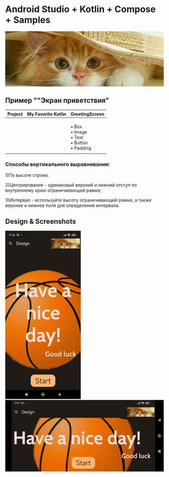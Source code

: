 # Android Studio + Kotlin + Compose + Samples
<img src="readme/kotik2.jpg"/>

## Пример ""Экран приветствия"

| Project |My Favorite Kotlin | GreetingScreen  |
|:-----|---------|---------|
| | |<br>• Box <br>• Image<br>• Text <br>• Button<br>• Padding
|  |  | |

### Способы вертикального выравнивания:

 1)По высоте строки;

 2)Центрирование - одинаковый верхний и нижний отступ по внутреннему краю ограничивающей рамки;

 3)Интервал - используйте высоту ограничивающей рамки, а также верхнее и нижнее поля для определения интервала.

 
## Design & Screenshots 

<img src="readme/screenshots/photo_screen2.jpg" alt="Greenings Screen 2" width="240" />

<img src="readme/screenshots/photo_screen1.jpg" alt="Greenings Screen 1" width="720" >

